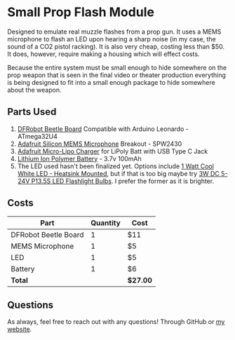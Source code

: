 # Small Prop Flash Module
Designed to emulate real muzzle flashes from a prop gun. It uses a MEMS microphone to flash an LED upon hearing a sharp noise (in my case, the sound of a CO2 pistol racking). It is also very cheap, costing less than $50. It does, however, require making a housing which will effect costs. 

Because the entire system must be small enough to hide somewhere on the prop weapon that is seen in the final video or theater production everything is being designed to fit into a small enough package to hide somewhere about the weapon. 

## Parts Used
1. [DFRobot Beetle Board](https://www.dfrobot.com/product-1075.html) Compatible with Arduino Leonardo - ATmega32U4
2. [Adafruit Silicon MEMS Microphone](https://www.adafruit.com/product/2716) Breakout - SPW2430
3. [Adafruit Micro-Lipo Charger](https://www.adafruit.com/product/4410) for LiPoly Batt with
USB Type C Jack
4. [Lithium Ion Polymer Battery](https://www.adafruit.com/product/1570) - 3.7v 100mAh
5. The LED used hasn't been finalized yet. Options include [1 Watt Cool White LED - Heatsink Mounted](https://www.adafruit.com/product/518), but if that is too big maybe try [3W DC 5-24V P13.5S LED Flashlight Bulbs](https://www.amazon.com/gp/product/B08DKTSNGF). I prefer the former as it is brighter. 

## Costs
| Part                      | Quantity | Cost | 
|---------------------------|----------|---------------|
| DFRobot Beetle Board      | 1        | $11        |
| MEMS Microphone           | 1        | $5         | 
| LED                       | 1        | $5         | 
| Battery                   | 1        | $6         | 
| **Total**                 |          | **$27.00** |

## Questions
As always, feel free to reach out with any questions! Through GitHub or [my website](https://www.sophiescopazzi.com/). 